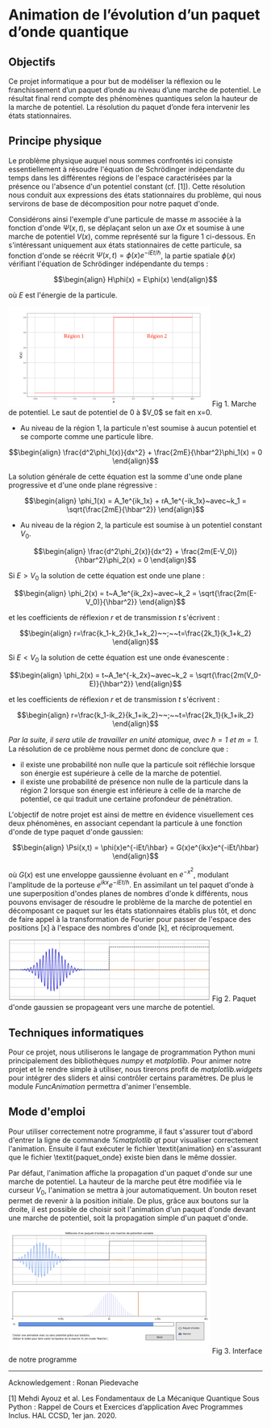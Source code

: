 # Animation de l’évolution d’un paquet d’onde quantique

## Objectifs
Ce projet informatique a pour but de modéliser la réflexion ou le franchissement d’un paquet d’onde au niveau d’une marche de potentiel. Le résultat final rend compte des phénomènes quantiques selon la hauteur de la marche de potentiel. La résolution du paquet d’onde fera intervenir les états stationnaires.

## Principe physique
Le problème physique auquel nous sommes confrontés ici consiste essentiellement à résoudre l'équation de Schrödinger indépendante du temps dans les différentes régions de l'espace caractérisées par la présence ou l'absence d'un potentiel constant (cf. [1]). Cette résolution nous conduit aux expressions des états stationnaires du problème, qui nous servirons de base de décomposition pour notre paquet d'onde.

Considérons ainsi l'exemple d'une particule de masse $m$ associée à la fonction d'onde $\Psi(x,t)$, se déplaçant selon un axe $Ox$ et soumise à une marche de potentiel $V(x)$, comme représenté sur la figure 1 ci-dessous. En s'intéressant uniquement aux états stationnaires de cette particule, sa fonction d'onde se réécrit 
$\Psi(x,t) = \phi(x)e^{-iEt/\hbar}$, la partie spatiale $\phi(x)$ vérifiant l'équation de Schrödinger indépendante du temps :

$$\begin{align}
H\phi(x) = E\phi(x)
\end{align}$$

où $E$ est l'énergie de la particule.

<img src="https://github.com/MaloBriend/wave_packet_simulation/blob/main/marche_potentiel.png" width="400" />
Fig 1. Marche de potentiel. Le saut de potentiel de 0 à $V_0$ se fait en x=0.

- Au niveau de la région 1, la particule n'est soumise à aucun potentiel et se comporte comme une particule libre.

$$\begin{align}
\frac{d^2\phi_1(x)}{dx^2} + \frac{2mE}{\hbar^2}\phi_1(x) = 0
\end{align}$$

La solution générale de cette équation est la somme d'une onde plane progressive et d'une onde plane régressive :

$$\begin{align}
\phi_1(x) = A_1e^{ik_1x} + rA_1e^{-ik_1x}~avec~k_1 = \sqrt{\frac{2mE}{\hbar^2}}
\end{align}$$

- Au niveau de la région 2, la particule est soumise à un potentiel constant $V_0$.

$$\begin{align}
\frac{d^2\phi_2(x)}{dx^2} + \frac{2m(E-V_0)}{\hbar^2}\phi_2(x) = 0
\end{align}$$

Si $E > V_0$ la solution de cette équation est onde une plane :

$$\begin{align}
\phi_2(x) = t~A_1e^{ik_2x}~avec~k_2 = \sqrt{\frac{2m(E-V_0)}{\hbar^2}}
\end{align}$$

et les coefficients de réflexion $r$ et de transmission $t$ s'écrivent :

$$\begin{align}
r=\frac{k_1-k_2}{k_1+k_2}~~;~~t=\frac{2k_1}{k_1+k_2}
\end{align}$$

Si $E < V_0$ la solution de cette équation est une onde évanescente :

$$\begin{align}
\phi_2(x) = t~A_1e^{-k_2x}~avec~k_2 = \sqrt{\frac{2m(V_0-E)}{\hbar^2}}
\end{align}$$

et les coefficients de réflexion $r$ et de transmission $t$ s'écrivent :

$$\begin{align}
r=\frac{k_1-ik_2}{k_1+ik_2}~~;~~t=\frac{2k_1}{k_1+ik_2}
\end{align}$$

*Par la suite, il sera utile de travailler en unité atomique, avec $\hbar = 1$ et $m = 1$.*
La résolution de ce problème nous permet donc de conclure que :
- il existe une probabilité non nulle que la particule soit réfléchie lorsque son énergie est supérieure à celle de la marche de potentiel.
- il existe une probabilité de présence non nulle de la particule dans la région 2 lorsque son énergie est inférieure à celle de la marche de potentiel, ce qui traduit une certaine profondeur de pénétration.


L'objectif de notre projet est ainsi de mettre en évidence visuellement ces deux phénomènes, en associant cependant la particule à une fonction d'onde de type paquet d'onde gaussien:

$$\begin{align}
\Psi(x,t) = \phi(x)e^{-iEt/\hbar} = G(x)e^{ikx}e^{-iEt/\hbar}
\end{align}$$

où $G(x)$ est une enveloppe gaussienne évoluant en $e^{-x^2}$, modulant l'amplitude de la porteuse $e^{ikx}e^{-iEt/\hbar}$. En assimilant un tel paquet d'onde à une superposition d'ondes planes de nombres d'onde k différents, nous pouvons envisager de résoudre le problème de la marche de potentiel en décomposant ce paquet sur les états stationnaires établis plus tôt, et donc de faire appel à la transformation de Fourier pour passer de l'espace des positions [x] à l'espace des nombres d'onde [k], et réciproquement.

<img src="https://github.com/MaloBriend/wave_packet_simulation/blob/main/paquet.png" width="400" />
Fig 2. Paquet d'onde gaussien se propageant vers une marche de potentiel.

## Techniques informatiques

Pour ce projet, nous utiliserons le langage de programmation Python muni principalement des bibliothèques *numpy* et *matplotlib*. Pour animer notre projet et le rendre simple à utiliser, nous tirerons profit de *matplotlib.widgets* pour intégrer des sliders et ainsi contrôler certains paramètres. De plus le module *FuncAnimation* permettra d'animer l'ensemble.

## Mode d'emploi
Pour utiliser correctement notre programme, il faut s'assurer tout d'abord d'entrer la ligne de commande *\%matplotlib qt* pour visualiser correctement l'animation. Ensuite il faut exécuter le fichier \textit{animation} en s'assurant que le fichier \textit{paquet\_onde} existe bien dans le même dossier.

Par défaut, l'animation affiche la propagation d'un paquet d'onde sur une marche de potentiel. La hauteur de la marche peut être modifiée via le curseur $V_0$, l'animation se mettra à jour automatiquement. Un bouton reset permet de revenir à la position initiale. De plus, grâce aux boutons sur la droite, il est possible de choisir soit l'animation d'un paquet d'onde devant une marche de potentiel, soit la propagation simple d'un paquet d'onde.

<img src="https://github.com/MaloBriend/wave_packet_simulation/blob/main/interface.png" width="400" />
Fig 3. Interface de notre programme

---

Acknowledgement : Ronan Piedevache

[1] Mehdi Ayouz et al. Les Fondamentaux de La Mécanique Quantique Sous Python : Rappel de Cours et Exercices d’application Avec Programmes Inclus. HAL CCSD, 1er jan. 2020.
